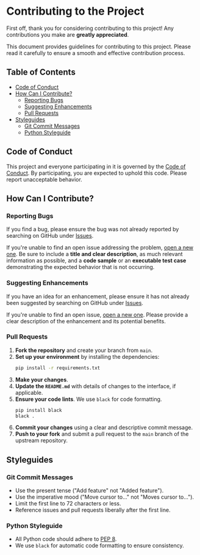 # Contributing to the Project

First off, thank you for considering contributing to this project! Any contributions you make are **greatly appreciated**.

This document provides guidelines for contributing to this project. Please read it carefully to ensure a smooth and effective contribution process.

## Table of Contents
- [Code of Conduct](#code-of-conduct)
- [How Can I Contribute?](#how-can-i-contribute)
  - [Reporting Bugs](#reporting-bugs)
  - [Suggesting Enhancements](#suggesting-enhancements)
  - [Pull Requests](#pull-requests)
- [Styleguides](#styleguides)
  - [Git Commit Messages](#git-commit-messages)
  - [Python Styleguide](#python-styleguide)

## Code of Conduct

This project and everyone participating in it is governed by the [Code of Conduct](CODE_OF_CONDUCT.md). By participating, you are expected to uphold this code. Please report unacceptable behavior.

## How Can I Contribute?

### Reporting Bugs

If you find a bug, please ensure the bug was not already reported by searching on GitHub under [Issues](httpss://github.com/arya2004/infenion-hackathon/issues).

If you're unable to find an open issue addressing the problem, [open a new one](httpss://github.com/arya2004/infenion-hackathon/issues/new). Be sure to include a **title and clear description**, as much relevant information as possible, and a **code sample** or an **executable test case** demonstrating the expected behavior that is not occurring.

### Suggesting Enhancements

If you have an idea for an enhancement, please ensure it has not already been suggested by searching on GitHub under [Issues](httpss://github.com/arya2004/infenion-hackathon/issues).

If you're unable to find an open issue, [open a new one](httpss://github.com/arya2004/infenion-hackathon/issues/new). Please provide a clear description of the enhancement and its potential benefits.

### Pull Requests

1.  **Fork the repository** and create your branch from `main`.
2.  **Set up your environment** by installing the dependencies:
    ```bash
    pip install -r requirements.txt
    ```
3.  **Make your changes**.
4.  **Update the `README.md`** with details of changes to the interface, if applicable.
5.  **Ensure your code lints**. We use `black` for code formatting.
    ```bash
    pip install black
    black .
    ```
6.  **Commit your changes** using a clear and descriptive commit message.
7.  **Push to your fork** and submit a pull request to the `main` branch of the upstream repository.

## Styleguides

### Git Commit Messages

- Use the present tense ("Add feature" not "Added feature").
- Use the imperative mood ("Move cursor to..." not "Moves cursor to...").
- Limit the first line to 72 characters or less.
- Reference issues and pull requests liberally after the first line.

### Python Styleguide

- All Python code should adhere to [PEP 8](httpss://www.python.org/dev/peps/pep-0008/).
- We use `black` for automatic code formatting to ensure consistency.
